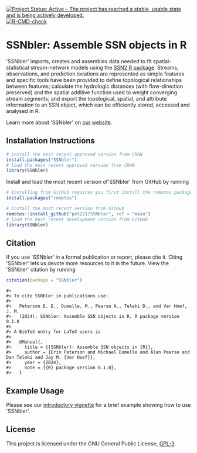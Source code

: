 <!-- badges: start -->
[![Project Status: Active – The project has reached a stable, usable state and is being actively developed.](https://www.repostatus.org/badges/latest/active.svg)](https://www.repostatus.org/#active)
[![R-CMD-check](https://github.com/pet221/SSNbler/actions/workflows/R-CMD-check.yaml/badge.svg)](https://github.com/pet221/SSNbler/actions/workflows/R-CMD-check.yaml)
<!-- badges: end -->

# SSNbler: Assemble SSN objects in R

'SSNbler' imports, creates and assembles data needed to fit spatial-statistical stream-network models using the [SSN2 R package](https://usepa.github.io/SSN2/). Streams, observations, and prediction locations are represented as simple features and specific tools have been provided to define topological relationships between features; calculate the hydrologic distances (with flow-direction preserved) and the spatial additive function used to weight converging stream segments; and export the topological, spatial, and attribute information to an SSN object, which can be efficiently stored, accessed and analysed in R.  

Learn more about 'SSNbler' on [our website](https://pet221.github.io/SSNbler/).

## Installation Instructions

```r
# install the most recent approved version from CRAN
install.packages("SSNbler")
# load the most recent approved version from CRAN
library(SSNbler)
```

Install and load the most recent version of'SSNbler' from GitHub by running
```r
# Installing from GitHub requires you first install the remotes package
install.packages("remotes")

# install the most recent version from GitHub
remotes::install_github("pet221/SSNbler", ref = "main")
# load the most recent development version from GitHub
library(SSNbler)
```

## Citation

If you use 'SSNbler' in a formal publication or report, please cite it. Citing 'SSNbler' lets us devote more resources to it in the future. View the 'SSNbler' citation by running
```r
citation(package = "SSNbler")
```

```
#> 
#> To cite SSNbler in publications use:
#> 
#>   Peterson E. E., Dumelle, M., Pearse A., Teleki D., and Ver Hoef, J. M.
#>   (2024). SSNbler: Assemble SSN objects in R. R package version 0.1.0
#> 
#> A BibTeX entry for LaTeX users is
#> 
#>   @Manual{,
#>     title = {{SSNbler}: Assemble SSN objects in {R}},
#>     author = {Erin Peterson and Michael Dumelle and Alan Pearse and Dan Teleki and Jay M. {Ver Hoef}},
#>     year = {2024},
#>     note = {{R} package version 0.1.0},
#>   }
```

## Example Usage

Please see our [introductory vignette](https://pet221.github.io/SSNbler/articles/introduction.html) for a brief example showing how to use 'SSNbler'. 

## License

This project is licensed under the GNU General Public License, [GPL-3](https://cran.r-project.org/web/licenses/GPL-3).

